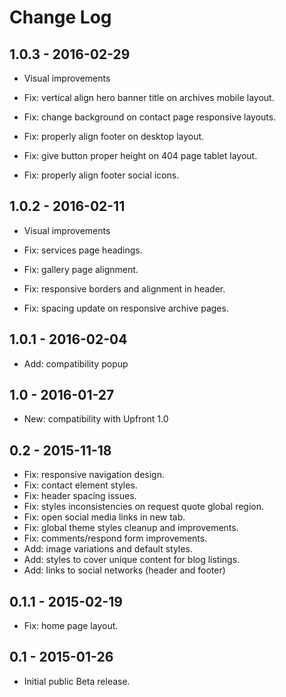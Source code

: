 Change Log
============


1.0.3 - 2016-02-29
-------------------------------------------------------------------------------
- Visual improvements

- Fix: vertical align hero banner title on archives mobile layout.
- Fix: change background on contact page responsive layouts.
- Fix: properly align footer on desktop layout.
- Fix: give button proper height on 404 page tablet layout.
- Fix: properly align footer social icons.

1.0.2 - 2016-02-11
-------------------------------------------------------------------------------
- Visual improvements

- Fix: services page headings.
- Fix: gallery page alignment.
- Fix: responsive borders and alignment in header.
- Fix: spacing update on responsive archive pages.

1.0.1 - 2016-02-04
-------------------------------------------------------------------------------
- Add: compatibility popup

1.0 - 2016-01-27
-------------------------------------------------------------------------------
- New: compatibility with Upfront 1.0

0.2 - 2015-11-18
-------------------------------------------------------------------------------
- Fix: responsive navigation design.
- Fix: contact element styles.
- Fix: header spacing issues.
- Fix: styles inconsistencies on request quote global region.
- Fix: open social media links in new tab.
- Fix: global theme styles cleanup and improvements.
- Fix: comments/respond form improvements.
- Add: image variations and default styles.
- Add: styles to cover unique content for blog listings.
- Add: links to social networks (header and footer)

0.1.1 - 2015-02-19
-------------------------------------------------------------------------------
- Fix: home page layout.

0.1 - 2015-01-26
-------------------------------------------------------------------------------
- Initial public Beta release.